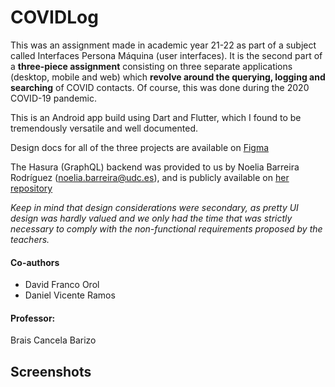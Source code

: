 # COVIDLog
This was an assignment made in academic year 21-22 as part of a subject called Interfaces Persona Máquina (user interfaces). It is the second part of a **three-piece assignment** consisting on three separate applications (desktop, mobile and web) which **revolve around the querying, logging and searching** of COVID contacts. Of course, this was done during the 2020 COVID-19 pandemic.

This is an Android app build using Dart and Flutter, which I found to be tremendously versatile and well documented.

Design docs for all of the three projects are available on [Figma](https://www.figma.com/file/y2LgbOJngQ7VbYIJWtJ40b/COVIDLog?node-id=0%3A1)

The Hasura (GraphQL) backend was provided to us by Noelia Barreira Rodríguez (noelia.barreira@udc.es), and is publicly available on [her repository](github.com/nbarreira/ipm2122-server)

_Keep in mind that design considerations were secondary, as pretty UI design was hardly valued and we only had the time that was strictly necessary to comply with the non-functional requirements proposed by the teachers._

#### Co-authors
- David Franco Orol
- Daniel Vicente Ramos  
#### Professor:
Brais Cancela Barizo

## Screenshots
